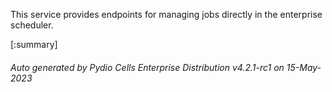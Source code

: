 






This service provides endpoints for managing jobs directly in the enterprise scheduler.

[:summary]

###### Auto generated by Pydio Cells Enterprise Distribution v4.2.1-rc1 on 15-May-2023
